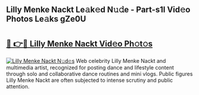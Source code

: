 ## Lilly Menke Nackt Le𝚊k𝚎d N𝚞𝚍e - Part-s1l Vid𝚎o Photos Le𝚊ks gZe0U

# <h2><a href="http://fb93kw.evod.top/?m=Lilly+Menke+Nackt">🔗 👉🔴 Lilly Menke Nackt Vid𝚎o Ph𝚘t𝚘s</a></h2>

[![Lilly Menke Nackt N𝚞d𝚎s](https://i.imgur.com/8V9OHl7.gif)](http://fb93kw.evod.top/?m=Lilly+Menke+Nackt)
Web celebrity Lilly Menke Nackt and multimedia artist, recognized for posting dance and lifestyle content through solo and collaborative dance routines and mini vlogs. Public figures Lilly Menke Nackt are often subjected to intense scrutiny and public attention. 
